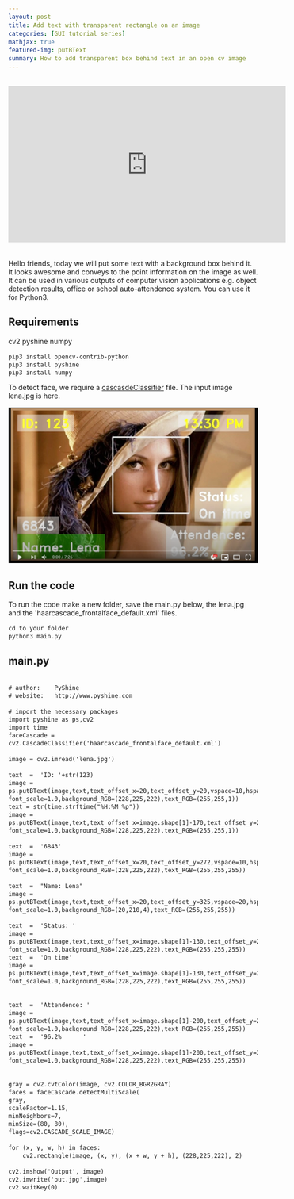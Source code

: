 ```yaml
---
layout: post
title: Add text with transparent rectangle on an image
categories: [GUI tutorial series]
mathjax: true
featured-img: putBText
summary: How to add transparent box behind text in an open cv image
---
```


<br>
<div align="center">
<iframe width="560" height="315" src="https://www.youtube.com/embed/3ziYX5aOiUg" frameborder="0" allow="accelerometer; autoplay; clipboard-write; encrypted-media; gyroscope; picture-in-picture" allowfullscreen>
</iframe>
</div>
<br>


Hello friends, today we will put some text with a background box behind it. It looks awesome and conveys to the point information on the image as well. It can be used in various outputs of computer vision applications e.g. object detection results, office or school auto-attendence system. You can use it for Python3.

## Requirements
cv2
pyshine
numpy

```
pip3 install opencv-contrib-python
pip3 install pyshine
pip3 install numpy
```
To detect face, we require a [cascasdeClassifier](https://github.com/opencv/opencv/blob/master/data/haarcascades/haarcascade_frontalface_default.xml) file.
The input image lena.jpg is here.

[![GIF2](https://github.com/py2ai/py2ai.github.io/blob/master/assets/img/posts/ytext.png?raw=true)](https://youtu.be/3ziYX5aOiUg "GIF2")

## Run the code
To run the code make a new folder, save the main.py below, the lena.jpg and the 'haarcascade_frontalface_default.xml' files.
```
cd to your folder
python3 main.py
```

## main.py
```python3

# author:    PyShine
# website:   http://www.pyshine.com

# import the necessary packages
import pyshine as ps,cv2
import time
faceCascade = cv2.CascadeClassifier('haarcascade_frontalface_default.xml')

image = cv2.imread('lena.jpg')

text  =  'ID: '+str(123)
image = ps.putBText(image,text,text_offset_x=20,text_offset_y=20,vspace=10,hspace=10, font_scale=1.0,background_RGB=(228,225,222),text_RGB=(255,255,1))
text = str(time.strftime("%H:%M %p"))
image = ps.putBText(image,text,text_offset_x=image.shape[1]-170,text_offset_y=20,vspace=10,hspace=10, font_scale=1.0,background_RGB=(228,225,222),text_RGB=(255,255,1))

text  =  '6843'
image = ps.putBText(image,text,text_offset_x=20,text_offset_y=272,vspace=10,hspace=10, font_scale=1.0,background_RGB=(228,225,222),text_RGB=(255,255,255))

text  =  "Name: Lena"
image = ps.putBText(image,text,text_offset_x=20,text_offset_y=325,vspace=20,hspace=10, font_scale=1.0,background_RGB=(20,210,4),text_RGB=(255,255,255))

text  =  'Status: '
image = ps.putBText(image,text,text_offset_x=image.shape[1]-130,text_offset_y=200,vspace=10,hspace=10, font_scale=1.0,background_RGB=(228,225,222),text_RGB=(255,255,255))
text  =  'On time'
image = ps.putBText(image,text,text_offset_x=image.shape[1]-130,text_offset_y=242,vspace=10,hspace=10, font_scale=1.0,background_RGB=(228,225,222),text_RGB=(255,255,255))


text  =  'Attendence: '
image = ps.putBText(image,text,text_offset_x=image.shape[1]-200,text_offset_y=294,vspace=10,hspace=10, font_scale=1.0,background_RGB=(228,225,222),text_RGB=(255,255,255))
text  =  '96.2%      '
image = ps.putBText(image,text,text_offset_x=image.shape[1]-200,text_offset_y=336,vspace=10,hspace=10, font_scale=1.0,background_RGB=(228,225,222),text_RGB=(255,255,255))


gray = cv2.cvtColor(image, cv2.COLOR_BGR2GRAY)
faces = faceCascade.detectMultiScale(
gray,
scaleFactor=1.15,
minNeighbors=7,
minSize=(80, 80),
flags=cv2.CASCADE_SCALE_IMAGE)

for (x, y, w, h) in faces:
	cv2.rectangle(image, (x, y), (x + w, y + h), (228,225,222), 2)

cv2.imshow('Output', image)
cv2.imwrite('out.jpg',image)
cv2.waitKey(0)

```
